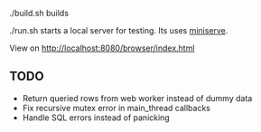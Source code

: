 
./build.sh builds

./run.sh starts a local server for testing. Its uses [miniserve](https://crates.io/crates/miniserve).

View on [http://localhost:8080/browser/index.html](http://localhost:8080/browser/index.html)

## TODO

- Return queried rows from web worker instead of dummy data
- Fix recursive mutex error in main_thread callbacks
- Handle SQL errors instead of panicking